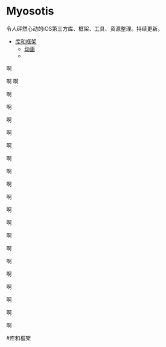 # Myosotis
令人砰然心动的iOS第三方库、框架、工具、资源整理。持续更新。

- [库和框架](#库和框架)
   - [动画](#动画)
   - 
   

啊

啊
啊

啊

啊

啊

啊

啊

啊

啊

啊

啊


啊

啊

啊

啊

啊

啊

啊

啊

啊


啊








#库和框架
